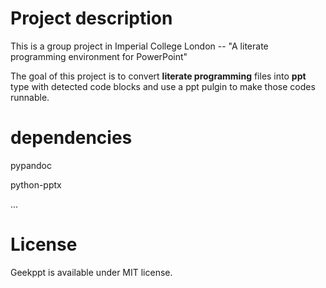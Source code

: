 # Project description

This is a group project in Imperial College London -- "A literate programming environment for PowerPoint"

The goal of this project is to convert **literate programming** files into **ppt** type with detected code blocks and use a ppt pulgin to make those codes runnable. 

# dependencies

pypandoc

python-pptx

...

# License
Geekppt is available under MIT license. 
